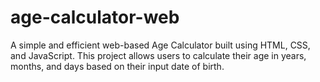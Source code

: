 # age-calculator-web
A simple and efficient web-based Age Calculator built using HTML, CSS, and JavaScript. This project allows users to calculate their age in years, months, and days based on their input date of birth.
